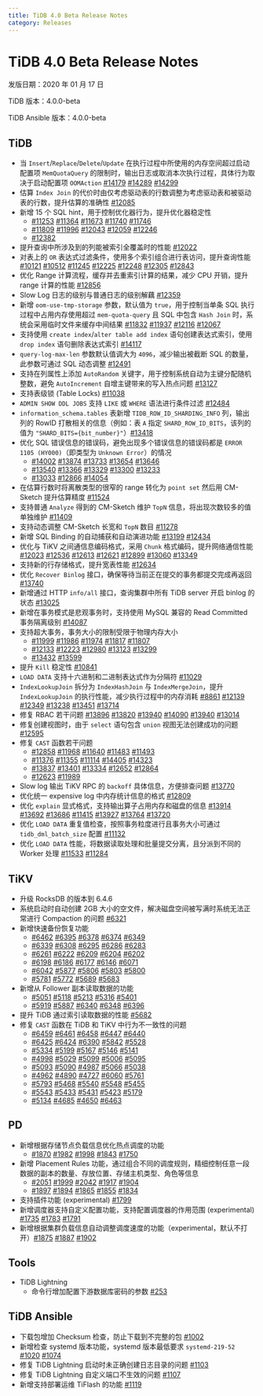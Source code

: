 ```yaml
---
title: TiDB 4.0 Beta Release Notes
category: Releases
---
```


# TiDB 4.0 Beta Release Notes

发版日期：2020 年 01 月 17 日

TiDB 版本：4.0.0-beta

TiDB Ansible 版本：4.0.0-beta

## TiDB

+ 当 `Insert`/`Replace`/`Delete`/`Update` 在执行过程中所使用的内存空间超过启动配置项 `MemQuotaQuery` 的限制时，输出日志或取消本次执行过程，具体行为取决于启动配置项 `OOMAction` [#14179](http://github.com/pingcap/tidb/pull/14179) [#14289](http://github.com/pingcap/tidb/pull/14289) [#14299](http://github.com/pingcap/tidb/pull/14299)
+ 估算 `Index Join` 的代价时由仅考虑驱动表的行数调整为考虑驱动表和被驱动表的行数，提升估算的准确性 [#12085](http://github.com/pingcap/tidb/pull/12085)
+ 新增  15 个 SQL hint，用于控制优化器行为，提升优化器稳定性
    - [#11253](http://github.com/pingcap/tidb/pull/11253) [#11364](http://github.com/pingcap/tidb/pull/11364) [#11673](http://github.com/pingcap/tidb/pull/11673) [#11740](http://github.com/pingcap/tidb/pull/11740) [#11746](http://github.com/pingcap/tidb/pull/11746)
    - [#11809](http://github.com/pingcap/tidb/pull/11809) [#11996](http://github.com/pingcap/tidb/pull/11996) [#12043](http://github.com/pingcap/tidb/pull/12043) [#12059](http://github.com/pingcap/tidb/pull/12059) [#12246](http://github.com/pingcap/tidb/pull/12246)
    - [#12382](http://github.com/pingcap/tidb/pull/12382)
+ 提升查询中所涉及到的列能被索引全覆盖时的性能 [#12022](http://github.com/pingcap/tidb/pull/12022)
+ 对表上的 `OR` 表达式过滤条件，使用多个索引组合进行表访问，提升查询性能 [#10121](http://github.com/pingcap/tidb/pull/10121) [#10512](http://github.com/pingcap/tidb/pull/10512) [#11245](http://github.com/pingcap/tidb/pull/11245) [#12225](http://github.com/pingcap/tidb/pull/12225) [#12248](http://github.com/pingcap/tidb/pull/12248) [#12305](http://github.com/pingcap/tidb/pull/12305) [#12843](http://github.com/pingcap/tidb/pull/12843)
+ 优化 Range 计算流程，缓存并去重索引计算的结果，减少 CPU 开销，提升 range 计算的性能 [#12856](http://github.com/pingcap/tidb/pull/12856)
+ Slow Log 日志的级别与普通日志的级别解藕 [#12359](http://github.com/pingcap/tidb/pull/12359)
+ 新增 `oom-use-tmp-storage` 参数，默认值为 `true`，用于控制当单条 SQL 执行过程中占用内存使用超过 `mem-quota-query` 且 SQL 中包含 `Hash Join` 时，系统会采用临时文件来缓存中间结果 [#11832](http://github.com/pingcap/tidb/pull/11832) [#11937](http://github.com/pingcap/tidb/pull/11937) [#12116](http://github.com/pingcap/tidb/pull/12116) [#12067](http://github.com/pingcap/tidb/pull/12067)
+ 支持使用 `create index`/`alter table add index` 语句创建表达式索引，使用 `drop index` 语句删除表达式索引 [#14117](http://github.com/pingcap/tidb/pull/14117)
+ `query-log-max-len` 参数默认值调大为 `4096`，减少输出被截断 SQL 的数量，此参数可通过 SQL 动态调整 [#12491](http://github.com/pingcap/tidb/pull/12491)
+ 支持在列属性上添加 `AutoRandom` 关键字，用于控制系统自动为主键分配随机整数，避免 `AutoIncrement` 自增主键带来的写入热点问题 [#13127](http://github.com/pingcap/tidb/pull/13127)
+ 支持表级锁 (Table Locks) [#11038](http://github.com/pingcap/tidb/pull/11038)
+ `ADMIN SHOW DDL JOBS` 支持 `LIKE` 或 `WHERE` 语法进行条件过滤 [#12484](http://github.com/pingcap/tidb/pull/12484)
+ `information_schema.tables` 表新增 `TIDB_ROW_ID_SHARDING_INFO` 列，输出列的 RowID 打散相关的信息（例如：表 `A` 指定 `SHARD_ROW_ID_BITS`，该列的值为 `"SHARD_BITS={bit_number}"`）[#13418](http://github.com/pingcap/tidb/pull/13418)
+ 优化 SQL 错误信息的错误码，避免出现多个错误信息的错误码都是 `ERROR 1105 (HY000)`（即类型为 `Unknown Error`）的情况
    - [#14002](http://github.com/pingcap/tidb/pull/14002) [#13874](http://github.com/pingcap/tidb/pull/13874) [#13733](http://github.com/pingcap/tidb/pull/13733) [#13654](http://github.com/pingcap/tidb/pull/13654) [#13646](http://github.com/pingcap/tidb/pull/13646)
    - [#13540](http://github.com/pingcap/tidb/pull/13540) [#13366](http://github.com/pingcap/tidb/pull/13366) [#13329](http://github.com/pingcap/tidb/pull/13329) [#13300](http://github.com/pingcap/tidb/pull/13300) [#13233](http://github.com/pingcap/tidb/pull/13233)
    - [#13033](http://github.com/pingcap/tidb/pull/13033) [#12866](http://github.com/pingcap/tidb/pull/12866) [#14054](http://github.com/pingcap/tidb/pull/14054)
+ 在估算行数时将离散类型的很窄的 range 转化为 `point set` 然后用 CM-Sketch 提升估算精度 [#11524](http://github.com/pingcap/tidb/pull/11524)
+ 支持普通 `Analyze` 得到的 CM-Sketch 维护 `TopN` 信息，将出现次数较多的值单独维护 [#11409](http://github.com/pingcap/tidb/pull/11409)
+ 支持动态调整 CM-Sketch 长宽和 `TopN` 数目 [#11278](http://github.com/pingcap/tidb/pull/11278)
+ 新增 SQL Binding 的自动捕获和自动演进功能 [#13199](http://github.com/pingcap/tidb/pull/13199) [#12434](http://github.com/pingcap/tidb/pull/12434)
+ 优化与 TiKV 之间通信息编码格式，采用 `Chunk` 格式编码，提升网络通信性能 [#12023](http://github.com/pingcap/tidb/pull/12023) [#12536](http://github.com/pingcap/tidb/pull/12536) [#12613](http://github.com/pingcap/tidb/pull/12613) [#12621](http://github.com/pingcap/tidb/pull/12621) [#12899](http://github.com/pingcap/tidb/pull/12899) [#13060](http://github.com/pingcap/tidb/pull/13060) [#13349](http://github.com/pingcap/tidb/pull/13349)
+ 支持新的行存储格式，提升宽表性能 [#12634](http://github.com/pingcap/tidb/pull/12634)
+ 优化 `Recover Binlog` 接口，确保等待当前正在提交的事务都提交完成再返回 [#13740](http://github.com/pingcap/tidb/pull/13740)
+ 新增通过 HTTP `info/all` 接口，查询集群中所有 TiDB server 开启 binlog 的状态 [#13025](http://github.com/pingcap/tidb/pull/13025)
+ 新增在事务模式是悲观事务时，支持使用 MySQL 兼容的 Read Committed 事务隔离级别 [#14087](http://github.com/pingcap/tidb/pull/14087)
+ 支持超大事务，事务大小的限制受限于物理内存大小
    - [#11999](http://github.com/pingcap/tidb/pull/11999) [#11986](http://github.com/pingcap/tidb/pull/11986) [#11974](http://github.com/pingcap/tidb/pull/11974) [#11817](http://github.com/pingcap/tidb/pull/11817) [#11807](http://github.com/pingcap/tidb/pull/11807)
    - [#12133](http://github.com/pingcap/tidb/pull/12133) [#12223](http://github.com/pingcap/tidb/pull/12223) [#12980](http://github.com/pingcap/tidb/pull/12980) [#13123](http://github.com/pingcap/tidb/pull/13123) [#13299](http://github.com/pingcap/tidb/pull/13299)
    - [#13432](http://github.com/pingcap/tidb/pull/13432) [#13599](http://github.com/pingcap/tidb/pull/13599)
+ 提升 `Kill` 稳定性 [#10841](http://github.com/pingcap/tidb/pull/10841)
+ `LOAD DATA` 支持十六进制和二进制表达式作为分隔符 [#11029](http://github.com/pingcap/tidb/pull/11029)
+ `IndexLookupJoin` 拆分为 `IndexHashJoin` 与 `IndexMergeJoin`，提升 `IndexLookupJoin` 的执行性能，减少执行过程中的内存消耗 [#8861](http://github.com/pingcap/tidb/pull/8861) [#12139](http://github.com/pingcap/tidb/pull/12139) [#12349](http://github.com/pingcap/tidb/pull/12349) [#13238](http://github.com/pingcap/tidb/pull/13238) [#13451](http://github.com/pingcap/tidb/pull/13451) [#13714](http://github.com/pingcap/tidb/pull/13714)
+ 修复 RBAC 若干问题 [#13896](http://github.com/pingcap/tidb/pull/13896) [#13820](http://github.com/pingcap/tidb/pull/13820) [#13940](http://github.com/pingcap/tidb/pull/13940) [#14090](http://github.com/pingcap/tidb/pull/14090) [#13940](http://github.com/pingcap/tidb/pull/13940) [#13014](http://github.com/pingcap/tidb/pull/13014)
+ 修复创建视图时，由于 `select` 语句包含 `union` 视图无法创建成功的问题 [#12595](http://github.com/pingcap/tidb/pull/12595)
+ 修复 `CAST` 函数若干问题
    - [#12858](http://github.com/pingcap/tidb/pull/12858) [#11968](http://github.com/pingcap/tidb/pull/11968) [#11640](http://github.com/pingcap/tidb/pull/11640) [#11483](http://github.com/pingcap/tidb/pull/11483) [#11493](http://github.com/pingcap/tidb/pull/11493)
    - [#11376](http://github.com/pingcap/tidb/pull/11376) [#11355](http://github.com/pingcap/tidb/pull/11355) [#11114](http://github.com/pingcap/tidb/pull/11114) [#14405](http://github.com/pingcap/tidb/pull/14405) [#14323](http://github.com/pingcap/tidb/pull/14323)
    - [#13837](http://github.com/pingcap/tidb/pull/13837) [#13401](http://github.com/pingcap/tidb/pull/13401) [#13334](http://github.com/pingcap/tidb/pull/13334) [#12652](http://github.com/pingcap/tidb/pull/12652) [#12864](http://github.com/pingcap/tidb/pull/12864)
    - [#12623](http://github.com/pingcap/tidb/pull/12623) [#11989](http://github.com/pingcap/tidb/pull/11989)
+ Slow log 输出 TiKV RPC 的 `backoff` 具体信息，方便排查问题 [#13770](http://github.com/pingcap/tidb/pull/13770)
+ 优化统一 expensive log 中内存统计信息的格式 [#12809](http://github.com/pingcap/tidb/pull/12809)
+ 优化 `explain` 显式格式，支持输出算子占用内存和磁盘的信息 [#13914](http://github.com/pingcap/tidb/pull/13914) [#13692](http://github.com/pingcap/tidb/pull/13692) [#13686](http://github.com/pingcap/tidb/pull/13686) [#11415](http://github.com/pingcap/tidb/pull/11415) [#13927](http://github.com/pingcap/tidb/pull/13927) [#13764](http://github.com/pingcap/tidb/pull/13764) [#13720](http://github.com/pingcap/tidb/pull/13720)
+ 优化 `LOAD DATA` 重复值检查，按照事务粒度进行且事务大小可通过 `tidb_dml_batch_size` 配置 [#11132](http://github.com/pingcap/tidb/pull/11132)
+ 优化 `LOAD DATA` 性能，将数据读取处理和批量提交分离，且分派到不同的 Worker 处理 [#11533](http://github.com/pingcap/tidb/pull/11533) [#11284](http://github.com/pingcap/tidb/pull/11284)

## TiKV

+ 升级 RocksDB 的版本到 6.4.6
+ 系统启动时自动创建 2GB 大小的空文件，解决磁盘空间被写满时系统无法正常进行 Compaction 的问题 [#6321](https://github.com/tikv/tikv/pull/6321)
+ 新增快速备份恢复功能
    - [#6462](https://github.com/tikv/tikv/pull/6462) [#6395](https://github.com/tikv/tikv/pull/6395) [#6378](https://github.com/tikv/tikv/pull/6378) [#6374](https://github.com/tikv/tikv/pull/6374) [#6349](https://github.com/tikv/tikv/pull/6349)
    - [#6339](https://github.com/tikv/tikv/pull/6339) [#6308](https://github.com/tikv/tikv/pull/6308) [#6295](https://github.com/tikv/tikv/pull/6295) [#6286](https://github.com/tikv/tikv/pull/6286) [#6283](https://github.com/tikv/tikv/pull/6283)
    - [#6261](https://github.com/tikv/tikv/pull/6261) [#6222](https://github.com/tikv/tikv/pull/6222) [#6209](https://github.com/tikv/tikv/pull/6209) [#6204](https://github.com/tikv/tikv/pull/6204) [#6202](https://github.com/tikv/tikv/pull/6202)
    - [#6198](https://github.com/tikv/tikv/pull/6198) [#6186](https://github.com/tikv/tikv/pull/6186) [#6177](https://github.com/tikv/tikv/pull/6177) [#6146](https://github.com/tikv/tikv/pull/6146) [#6071](https://github.com/tikv/tikv/pull/6071)
    - [#6042](https://github.com/tikv/tikv/pull/6042) [#5877](https://github.com/tikv/tikv/pull/5877) [#5806](https://github.com/tikv/tikv/pull/5806) [#5803](https://github.com/tikv/tikv/pull/5803) [#5800](https://github.com/tikv/tikv/pull/5800)
    - [#5781](https://github.com/tikv/tikv/pull/5781) [#5772](https://github.com/tikv/tikv/pull/5772) [#5689](https://github.com/tikv/tikv/pull/5689) [#5683](https://github.com/tikv/tikv/pull/5683)
+ 新增从 Follower 副本读取数据的功能
    - [#5051](https://github.com/tikv/tikv/pull/5051) [#5118](https://github.com/tikv/tikv/pull/5118) [#5213](https://github.com/tikv/tikv/pull/5213) [#5316](https://github.com/tikv/tikv/pull/5316) [#5401](https://github.com/tikv/tikv/pull/5401)
    - [#5919](https://github.com/tikv/tikv/pull/5919) [#5887](https://github.com/tikv/tikv/pull/5887) [#6340](https://github.com/tikv/tikv/pull/6340) [#6348](https://github.com/tikv/tikv/pull/6348) [#6396](https://github.com/tikv/tikv/pull/6396)
+ 提升 TiDB 通过索引读取数据的性能 [#5682](https://github.com/tikv/tikv/pull/5682)
+ 修复 `CAST` 函数在 TiDB 和 TiKV 中行为不一致性的问题
    - [#6459](https://github.com/tikv/tikv/pull/6459) [#6461](https://github.com/tikv/tikv/pull/6461) [#6458](https://github.com/tikv/tikv/pull/6458) [#6447](https://github.com/tikv/tikv/pull/6447) [#6440](https://github.com/tikv/tikv/pull/6440)
    - [#6425](https://github.com/tikv/tikv/pull/6425) [#6424](https://github.com/tikv/tikv/pull/6424) [#6390](https://github.com/tikv/tikv/pull/6390) [#5842](https://github.com/tikv/tikv/pull/5842) [#5528](https://github.com/tikv/tikv/pull/5528)
    - [#5334](https://github.com/tikv/tikv/pull/5334) [#5199](https://github.com/tikv/tikv/pull/5199) [#5167](https://github.com/tikv/tikv/pull/5167) [#5146](https://github.com/tikv/tikv/pull/5146) [#5141](https://github.com/tikv/tikv/pull/5141)
    - [#4998](https://github.com/tikv/tikv/pull/4998) [#5029](https://github.com/tikv/tikv/pull/5029) [#5099](https://github.com/tikv/tikv/pull/5099) [#5006](https://github.com/tikv/tikv/pull/5006) [#5095](https://github.com/tikv/tikv/pull/5095)
    - [#5093](https://github.com/tikv/tikv/pull/5093) [#5090](https://github.com/tikv/tikv/pull/5090) [#4987](https://github.com/tikv/tikv/pull/4987) [#5066](https://github.com/tikv/tikv/pull/5066) [#5038](https://github.com/tikv/tikv/pull/5038)
    - [#4962](https://github.com/tikv/tikv/pull/4962) [#4890](https://github.com/tikv/tikv/pull/4890) [#4727](https://github.com/tikv/tikv/pull/4727) [#6060](https://github.com/tikv/tikv/pull/6060) [#5761](https://github.com/tikv/tikv/pull/5761)
    - [#5793](https://github.com/tikv/tikv/pull/5793) [#5468](https://github.com/tikv/tikv/pull/5468) [#5540](https://github.com/tikv/tikv/pull/5540) [#5548](https://github.com/tikv/tikv/pull/5548) [#5455](https://github.com/tikv/tikv/pull/5455)
    - [#5543](https://github.com/tikv/tikv/pull/5543) [#5433](https://github.com/tikv/tikv/pull/5433) [#5431](https://github.com/tikv/tikv/pull/5431) [#5423](https://github.com/tikv/tikv/pull/5423) [#5179](https://github.com/tikv/tikv/pull/5179)
    - [#5134](https://github.com/tikv/tikv/pull/5134) [#4685](https://github.com/tikv/tikv/pull/4685) [#4650](https://github.com/tikv/tikv/pull/4650) [#6463](https://github.com/tikv/tikv/pull/6463)

## PD

+ 新增根据存储节点负载信息优化热点调度的功能
    - [#1870](https://github.com/pingcap/pd/pull/1870) [#1982](https://github.com/pingcap/pd/pull/1982) [#1998](https://github.com/pingcap/pd/pull/1998) [#1843](https://github.com/pingcap/pd/pull/1843) [#1750](https://github.com/pingcap/pd/pull/1750)
+ 新增 Placement Rules 功能，通过组合不同的调度规则，精细控制任意一段数据的副本的数量、存放位置、存储主机类型、角色等信息
    - [#2051](https://github.com/pingcap/pd/pull/2051) [#1999](https://github.com/pingcap/pd/pull/1999) [#2042](https://github.com/pingcap/pd/pull/2042) [#1917](https://github.com/pingcap/pd/pull/1917) [#1904](https://github.com/pingcap/pd/pull/1904)
    - [#1897](https://github.com/pingcap/pd/pull/1897) [#1894](https://github.com/pingcap/pd/pull/1894) [#1865](https://github.com/pingcap/pd/pull/1865) [#1855](https://github.com/pingcap/pd/pull/1855) [#1834](https://github.com/pingcap/pd/pull/1834)
+ 支持插件功能 (experimental) [#1799](https://github.com/pingcap/pd/pull/1799)
+ 新增调度器支持自定义配置功能，支持配置调度器的作用范围 (experimental) [#1735](https://github.com/pingcap/pd/pull/1735) [#1783](https://github.com/pingcap/pd/pull/1783) [#1791](https://github.com/pingcap/pd/pull/1791)
+ 新增根据集群负载信息自动调整调度速度的功能（experimental，默认不打开）[#1875](https://github.com/pingcap/pd/pull/1875) [#1887](https://github.com/pingcap/pd/pull/1887) [#1902](https://github.com/pingcap/pd/pull/1902)

## Tools

+ TiDB Lightning
    - 命令行增加配置下游数据库密码的参数 [#253](https://github.com/pingcap/tidb-lightning/pull/253)

## TiDB Ansible

+ 下载包增加 Checksum 检查，防止下载到不完整的包 [#1002](https://github.com/pingcap/tidb-ansible/pull/1002)
+ 新增检查 systemd 版本功能，systemd 版本最低要求 `systemd-219-52` [#1020](https://github.com/pingcap/tidb-ansible/pull/1020) [#1074](https://github.com/pingcap/tidb-ansible/pull/1074)
+ 修复 TiDB Lightning 启动时未正确创建日志目录的问题 [#1103](https://github.com/pingcap/tidb-ansible/pull/1103)
+ 修复 TiDB Lightning 自定义端口不生效的问题 [#1107](https://github.com/pingcap/tidb-ansible/pull/1107)
+ 新增支持部署运维 TiFlash 的功能 [#1119](https://github.com/pingcap/tidb-ansible/pull/1119)
